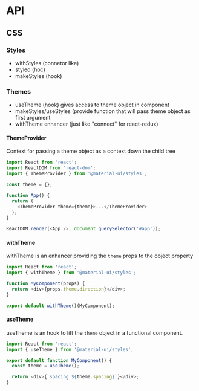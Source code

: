 # API

## CSS

### Styles

- withStyles (connetor like)
- styled (hoc)
- makeStyles (hook)

### Themes

- useTheme (hook) gives access to theme object in component
- makeStyles/useStyles (provide function that will pass theme object as first argument
- withTheme enhancer (just like "connect" for react-redux)

#### ThemeProvider

Context for passing a theme object as a context down the child tree

```javascript
import React from 'react';
import ReactDOM from 'react-dom';
import { ThemeProvider } from '@material-ui/styles';

const theme = {};

function App() {
  return (
    <ThemeProvider theme={theme}>...</ThemeProvider>
  );
}

ReactDOM.render(<App />, document.querySelector('#app'));
```

#### withTheme

withTheme is an enhancer providing the `theme` props to the object property

```javascript
import React from 'react';
import { withTheme } from '@material-ui/styles';

function MyComponent(props) {
  return <div>{props.theme.direction}</div>;
}

export default withTheme()(MyComponent);
```

#### useTheme

useTheme is an hook to lift the `theme` object in a functional component.

```javascript
import React from 'react';
import { useTheme } from '@material-ui/styles';

export default function MyComponent() {
  const theme = useTheme();

  return <div>{`spacing ${theme.spacing}`}</div>;
}
```